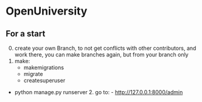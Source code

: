 # OpenUniversity

## For a start
  0. create your own Branch, to not get conflicts with other contributors, and work there, you        can make branches again, but from your branch only
  1. make:
     - makemigrations
     - migrate
     - createsuperuser


- python manage.py runserver
  2. go to:
      - http://127.0.0.1:8000/admin
  

